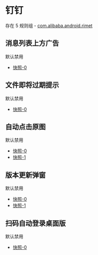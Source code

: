 # 钉钉

存在 5 规则组 - [com.alibaba.android.rimet](/src/apps/com.alibaba.android.rimet.ts)

## 消息列表上方广告

默认禁用

- [快照-0](https://i.gkd.li/import/13325125)

## 文件即将过期提示

默认禁用

- [快照-0](https://i.gkd.li/import/13325125)

## 自动点击原图

默认禁用

- [快照-0](https://i.gkd.li/import/13309648)
- [快照-1](https://i.gkd.li/import/13309845)

## 版本更新弹窗

默认禁用

- [快照-0](https://i.gkd.li/import/13402478)
- [快照-1](https://i.gkd.li/import/13772151)

## 扫码自动登录桌面版

默认禁用

- [快照-0](https://i.gkd.li/import/13433981)
